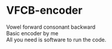 # VFCB-encoder   
Vowel forward consonant backward   
Basic encoder by me   
All you need is software to run the code.   
